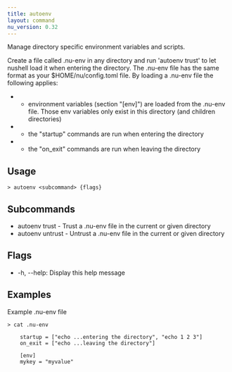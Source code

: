 ```yaml
---
title: autoenv
layout: command
nu_version: 0.32
---
```

Manage directory specific environment variables and scripts.

Create a file called .nu-env in any directory and run 'autoenv trust' to let nushell load it when entering the directory.
The .nu-env file has the same format as your $HOME/nu/config.toml file. By loading a .nu-env file the following applies:
  * - environment variables (section \"[env]\") are loaded from the .nu-env file. Those env variables only exist in this directory (and children directories)
  * - the \"startup\" commands are run when entering the directory
  * - the \"on_exit\" commands are run when leaving the directory


## Usage
```shell
> autoenv <subcommand> {flags} 
 ```

## Subcommands
* autoenv trust - Trust a .nu-env file in the current or given directory
* autoenv untrust - Untrust a .nu-env file in the current or given directory

## Flags
* -h, --help: Display this help message

## Examples
  Example .nu-env file
```shell
> cat .nu-env
 ```
        startup = ["echo ...entering the directory", "echo 1 2 3"]
        on_exit = ["echo ...leaving the directory"]

        [env]
        mykey = "myvalue"
            

